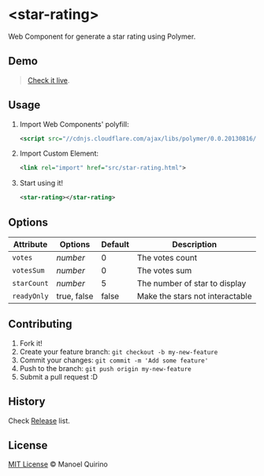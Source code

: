# &lt;star-rating&gt;

Web Component for generate a star rating using Polymer.

## Demo

> [Check it live](http://manoelneto.github.io/star-rating/).

## Usage

1. Import Web Components' polyfill:

    ```xml
    <script src="//cdnjs.cloudflare.com/ajax/libs/polymer/0.0.20130816/polymer.min.js"></script>
    ```

2. Import Custom Element:

    ```xml
    <link rel="import" href="src/star-rating.html">
    ```

3. Start using it!

    ```xml
    <star-rating></star-rating>
    ```

## Options

Attribute     | Options             | Default        | Description
---           | ---                 | ---            | ---
`votes`      | *number* | 0 | The votes count
`votesSum` | *number* | 0 | The votes sum 
`starCount`        | *number* | 5 | The number of star to display
`readyOnly`        | true, false | false | Make the stars not interactable

## Contributing

1. Fork it!
2. Create your feature branch: `git checkout -b my-new-feature`
3. Commit your changes: `git commit -m 'Add some feature'`
4. Push to the branch: `git push origin my-new-feature`
5. Submit a pull request :D

## History

Check [Release](https://github.com/manoelneto/star-rating/releases/) list.

## License

[MIT License](http://mit-license.org/) © Manoel Quirino